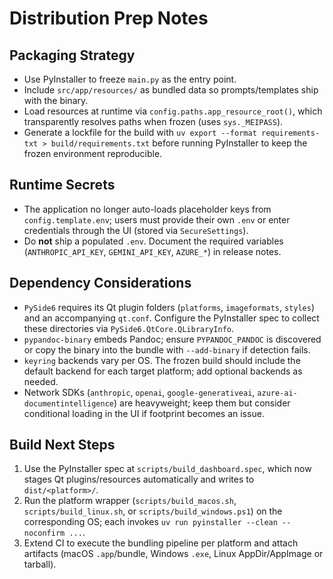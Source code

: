 # Distribution Prep Notes

## Packaging Strategy
- Use PyInstaller to freeze `main.py` as the entry point.
- Include `src/app/resources/` as bundled data so prompts/templates ship with the binary.
- Load resources at runtime via `config.paths.app_resource_root()`, which transparently resolves paths when frozen (uses `sys._MEIPASS`).
- Generate a lockfile for the build with `uv export --format requirements-txt > build/requirements.txt` before running PyInstaller to keep the frozen environment reproducible.

## Runtime Secrets
- The application no longer auto-loads placeholder keys from `config.template.env`; users must provide their own `.env` or enter credentials through the UI (stored via `SecureSettings`).
- Do **not** ship a populated `.env`. Document the required variables (`ANTHROPIC_API_KEY`, `GEMINI_API_KEY`, `AZURE_*`) in release notes.

## Dependency Considerations
- `PySide6` requires its Qt plugin folders (`platforms`, `imageformats`, `styles`) and an accompanying `qt.conf`. Configure the PyInstaller spec to collect these directories via `PySide6.QtCore.QLibraryInfo`.
- `pypandoc-binary` embeds Pandoc; ensure `PYPANDOC_PANDOC` is discovered or copy the binary into the bundle with `--add-binary` if detection fails.
- `keyring` backends vary per OS. The frozen build should include the default backend for each target platform; add optional backends as needed.
- Network SDKs (`anthropic`, `openai`, `google-generativeai`, `azure-ai-documentintelligence`) are heavyweight; keep them but consider conditional loading in the UI if footprint becomes an issue.

## Build Next Steps
1. Use the PyInstaller spec at `scripts/build_dashboard.spec`, which now stages Qt plugins/resources automatically and writes to `dist/<platform>/`.
2. Run the platform wrapper (`scripts/build_macos.sh`, `scripts/build_linux.sh`, or `scripts/build_windows.ps1`) on the corresponding OS; each invokes `uv run pyinstaller --clean --noconfirm ...`.
3. Extend CI to execute the bundling pipeline per platform and attach artifacts (macOS `.app`/bundle, Windows `.exe`, Linux AppDir/AppImage or tarball).
